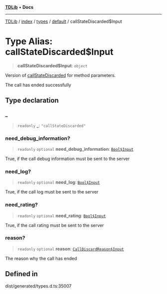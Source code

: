 [**TDLib**](../../../../../../README.md) • **Docs**

***

[TDLib](../../../../../../modules.md) / [index](../../../../../README.md) / [types](../../../README.md) / [default](../README.md) / callStateDiscarded$Input

# Type Alias: callStateDiscarded$Input

> **callStateDiscarded$Input**: `object`

Version of [callStateDiscarded](callStateDiscarded.md) for method parameters.

The call has ended successfully

## Type declaration

### \_

> `readonly` **\_**: `"callStateDiscarded"`

### need\_debug\_information?

> `readonly` `optional` **need\_debug\_information**: [`Bool$Input`](Bool$Input.md)

True, if the call debug information must be sent to the server

### need\_log?

> `readonly` `optional` **need\_log**: [`Bool$Input`](Bool$Input.md)

True, if the call log must be sent to the server

### need\_rating?

> `readonly` `optional` **need\_rating**: [`Bool$Input`](Bool$Input.md)

True, if the call rating must be sent to the server

### reason?

> `readonly` `optional` **reason**: [`CallDiscardReason$Input`](CallDiscardReason$Input.md)

The reason why the call has ended

## Defined in

dist/generated/types.d.ts:35007
